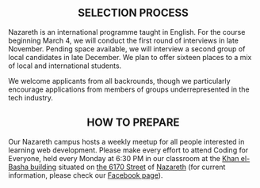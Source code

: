 <h2 align='center'>SELECTION PROCESS</h2>

Nazareth is an international programme taught in English. For the course beginning March 4, we will conduct the first round of interviews in late November. Pending space available, we will interview a second group of local candidates in late December. We plan to offer sixteen places to a mix of local and international students. 

We welcome applicants from all backrounds, though we particularly encourage applications from members of groups underrepresented in the tech industry.

<h2 align='center'>HOW TO PREPARE</h2>

Our Nazareth campus hosts a weekly meetup for all people interested in learning web development. Please make every effort to attend Coding for Everyone, held every Monday at 6:30 PM in our classroom at the [Khan el-Basha building](https://waze.to/lr/hsvc451n7h) situated on [the 6170 Street](https://goo.gl/ZPP82Q) of [Nazareth](https://goo.gl/maps/n9u1BL882Jo) (for current information, please check our [Facebook page](http://facebook.com/founderscodersnazareth)).

